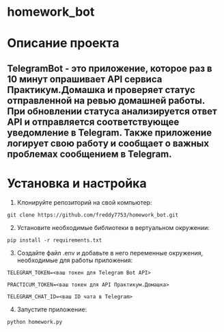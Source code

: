 # homework_bot

# Описание проекта

## TelegramBot - это приложение, которое раз в 10 минут опрашивает API сервиса Практикум.Домашка и проверяет статус отправленной на ревью домашней работы. При обновлении статуса анализируется ответ API и отправляется соответствующее уведомление в Telegram. Также приложение логирует свою работу и сообщает о важных проблемах сообщением в Telegram.

# Установка и настройка
1. Клонируйте репозиторий на свой компьютер:

``` git clone https://github.com/freddy7753/homework_bot.git ```

2. Установите необходимые библиотеки в вертуальном окружении:

``` pip install -r requirements.txt ```

3. Создайте файл .env и добавьте в него переменные окружения, необходимые для работы приложения:

``` TELEGRAM_TOKEN=<ваш токен для Telegram Bot API> ```

``` PRACTICUM_TOKEN=<ваш токен для API Практикум.Домашка> ```

``` TELEGRAM_CHAT_ID=<ваш ID чата в Telegram> ```

4. Запустите приложение:

``` python homework.py ```

